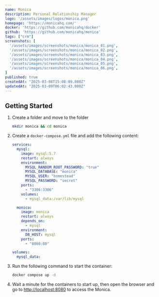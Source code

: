 ```yaml
---
name: Monica
description: Personal Relationship Manager
logo: '/assets/images/logos/monica.png'
homepage: 'https://monicahq.com/'
docker: 'https://github.com/monicahq/docker'
github: 'https://github.com/monicahq/monica'
tags: ["crm"]
screenshots: [
  '/assets/images/screenshots/monica/monica_01.png',
  '/assets/images/screenshots/monica/monica_02.png',
  '/assets/images/screenshots/monica/monica_03.png',
  '/assets/images/screenshots/monica/monica_04.png',
  '/assets/images/screenshots/monica/monica_05.png',
  '/assets/images/screenshots/monica/monica_06.png',
]
published: true
createdAt: "2025-03-08T15:08:09.000Z"
updatedAt: "2025-03-09T06:02:43.000Z"
---
```


## Getting Started

1. Create a folder and move to the folder
    ```bash
    mkdir monica && cd monica
    ```
2. Create a `docker-compose.yml` file and add the following content:
    ```yaml
    services:
      mysql:
        image: mysql:5.7
        restart: always
        environment:
          MYSQL_RANDOM_ROOT_PASSWORD: "true"
          MYSQL_DATABASE: "monica"
          MYSQL_USER: "homestead"
          MYSQL_PASSWORD: "secret"
        ports:
          - "3306:3306"
        volumes:
          - mysql_data:/var/lib/mysql

      monica:
        image: monica
        restart: always
        depends_on:
          - mysql
        environment:
          DB_HOST: mysql
        ports:
          - "8080:80"

    volumes:
      mysql_data:
    ```
3. Run the following command to start the container:
    ```bash
    docker compose up -d
    ```
4. Wait a minute for the containers to start up, then open the browser and go to [http://localhost:8080](http://localhost:8080) to access the Monica.


